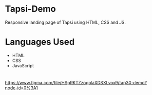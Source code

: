 # Tapsi-Demo
Responsive landing page of Tapsi using HTML, CSS and JS.

# Languages Used
- HTML
- CSS
- JavaScript

#
https://www.figma.com/file/HSpRKTZzoqolaXDSXLvox9/tap30-demo?node-id=0%3A1
